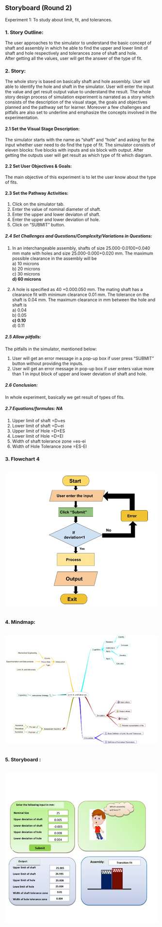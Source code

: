 ## Storyboard (Round 2)

Experiment 1: To study about limit, fit, and tolerances.<br>

### 1. Story Outline:

The user approaches to the simulator to understand the basic concept of shaft and assembly in which he able to find the upper and lower limit of shaft and hole respectively and tolerances zone of shaft and hole.<br>
After getting all the values, user will get the answer of the type of fit.<br>

### 2. Story:

The whole story is based on basically shaft and hole assembly. User will able to identify the hole and shaft in the simulator. User will enter the input the value and get result output value to understand the result. The whole story design process of simulation experiment is narrated as a story which consists of the description of the visual stage, the goals and objectives planned and the pathway set for learner. Moreover a few challenges and pitfalls are also set to underline and emphasize the concepts involved in the experimentation.<br>

#### 2.1 Set the Visual Stage Description:
The simulator starts with the name as “shaft” and “hole” and asking for the input whether user need to do find the type of fit. The simulator consists of eleven blocks: five blocks with inputs and six block with output. After getting the outputs user will get result as which type of fit which diagram.<br>

#### 2.2 Set User Objectives & Goals:
The main objective of this experiment is to let the user know about the type of fits.<br>

#### 2.3 Set the Pathway Activities:

1.	Click on the simulator tab.<br>
2.	Enter the value of nominal diameter of shaft.<br>
3.	Enter the upper and lower deviaton of shaft.<br>
4.	Enter the upper and lower deviation of hole.<br>
5.	Click on “SUBMIT” button.<br>


##### 2.4 Set Challenges and Questions/Complexity/Variations in Questions:
1.	In an interchangeable assembly, shafts of size 25.000-0.0100+0.040   mm mate with holes and size 25.000-0.000+0.020 mm. The maximum possible clearance in the assembly will be <br>
a)	10 microns <br>
b)	20 microns <br>
c)	30 microns <br>
<b>d)	60 microns <br></b><br>
2.	A hole is specified as 40 +0.000.050 mm. The mating shaft has a clearance fit with minimum clearance 0.01 mm. The tolerance on the shaft is 0.04 mm. The maximum clearance in mm between the hole and shaft is<br>
a)	0.04 <br>
b)	0.05<br>
<b>c)	0.10<br></b>
d)	0.11<br>

##### 2.5 Allow pitfalls:
The pitfalls in the simulator, mentioned below:<br>
1.	User will get an error message in a pop-up box if user press “SUBMIT” button without providing the inputs.<br>
2.	User will get an error message in pop-up box if user enters value more  than 1 in input block of upper and lower deviation of shaft and hole.<br>


##### 2.6 Conclusion:
In whole experiment, basically we get result of types of fits.<br>

##### 2.7 Equations/formulas: NA
1.	Upper limit of shaft =D+es <br>
2.	Lower limit of shaft =D+ei <br>
3.	Upper limit of Hole =D+ES <br>
4.	Lower limit of Hole =D+EI <br>
5.	Width of shaft tolerance zone =es-ei <br>
6.	Width of Hole Tolerance zone =ES-EI <br>


### 3. Flowchart 4
<br>
<img src="flowchart/flowchart.png"/><br><br>

### 4. Mindmap:
<br>
<img src="mindmap/Mind mapping_page.png"/><br><br>
 
### 5. Storyboard :
<br>
<img src="storyboard/storyboard.png"/><br><br>

<!-- Storyboard: <a href="Storyboard/storyboard.png"> [here]</a> -->
<br>